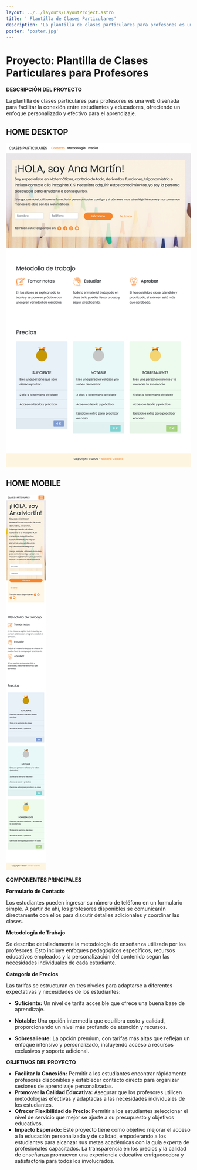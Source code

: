 ```yaml
---
layout: ../../layouts/LayoutProject.astro
title: ' Plantilla de Clases Particulares'
description: 'La plantilla de clases particulares para profesores es una web diseñada para facilitar la conexión entre estudiantes y educadores, ofreciendo un enfoque personalizado y efectivo para el aprendizaje.'
poster: 'poster.jpg'
---
```


# Proyecto: Plantilla de Clases Particulares para Profesores
**DESCRIPCIÓN DEL PROYECTO**

La plantilla de clases particulares para profesores es una web diseñada para facilitar la conexión entre estudiantes y educadores, ofreciendo un enfoque personalizado y efectivo para el aprendizaje.

## HOME DESKTOP
![imagen](/projects/project-3/home.png)

## HOME MOBILE
![imagen](/projects/project-3/mobile.png)

**COMPONENTES PRINCIPALES**

**Formulario de Contacto**

Los estudiantes pueden ingresar su número de teléfono en un formulario simple. A partir de ahí, los profesores disponibles se comunicarán directamente con ellos para discutir detalles adicionales y coordinar las clases.

**Metodología de Trabajo**

Se describe detalladamente la metodología de enseñanza utilizada por los profesores. Esto incluye enfoques pedagógicos específicos, recursos educativos empleados y la personalización del contenido según las necesidades individuales de cada estudiante.

**Categoría de Precios**

Las tarifas se estructuran en tres niveles para adaptarse a diferentes expectativas y necesidades de los estudiantes:
- **Suficiente:** Un nivel de tarifa accesible que ofrece una buena base de aprendizaje.

- **Notable:** Una opción intermedia que equilibra costo y calidad, proporcionando un nivel más profundo de atención y recursos.

- **Sobresaliente:** La opción premium, con tarifas más altas que reflejan un enfoque intensivo y personalizado, incluyendo acceso a recursos exclusivos y soporte adicional.

**OBJETIVOS DEL PROYECTO**

- **Facilitar la Conexión:** Permitir a los estudiantes encontrar rápidamente profesores disponibles y establecer contacto directo para organizar sesiones de aprendizaje personalizadas.
- **Promover la Calidad Educativa:** Asegurar que los profesores utilicen metodologías efectivas y adaptadas a las necesidades individuales de los estudiantes.
- **Ofrecer Flexibilidad de Precio:** Permitir a los estudiantes seleccionar el nivel de servicio que mejor se ajuste a su presupuesto y objetivos educativos.
- **Impacto Esperado:** Este proyecto tiene como objetivo mejorar el acceso a la educación personalizada y de calidad, empoderando a los estudiantes para alcanzar sus metas académicas con la guía experta de profesionales capacitados. La transparencia en los precios y la calidad de enseñanza promueven una experiencia educativa enriquecedora y satisfactoria para todos los involucrados.






